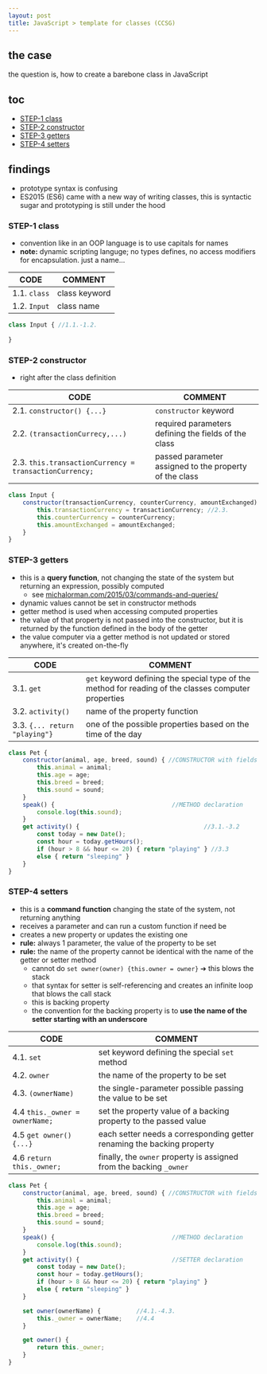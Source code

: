```yaml
---
layout: post
title: JavaScript > template for classes (CCSG)
---
```

## the case	
the question is, how to create a barebone class in JavaScript

## toc
<!-- TOC -->

- [STEP-1 class](#step-1-class)
- [STEP-2 constructor](#step-2-constructor)
- [STEP-3 getters](#step-3-getters)
- [STEP-4 setters](#step-4-setters)

<!-- /TOC -->

## findings
* prototype syntax is confusing
* ES2015 (ES6) came with a new way of writing classes, this is syntactic sugar and prototyping is still under the hood

### STEP-1 class
* convention like in an OOP language is to use capitals for names
* **note:** dynamic scripting languge; no types defines, no access modifiers for encapsulation. just a name... 

CODE         | COMMENT
-------------|--------------
1.1. `class` | class keyword
1.2. `Input` | class name

```js
class Input { //1.1.-1.2.
    
}
```

### STEP-2 constructor
* right after the class definition

CODE                                                   | COMMENT
-------------------------------------------------------|-------------------------------------------------------
2.1. `constructor() {...}`                             | `constructor` keyword
2.2. `(transactionCurrecy,...)`                        | required parameters defining the fields of the class
2.3. `this.transactionCurrency = transactionCurrency;` | passed parameter assigned to the property of the class

```js
class Input {
    constructor(transactionCurrency, counterCurrency, amountExchanged) { //2.1.-2.2.
        this.transactionCurrency = transactionCurrency; //2.3.
        this.counterCurrency = counterCurrency;
        this.amountExchanged = amountExchanged;
    }
}
```

### STEP-3 getters
* this is a **query function**, not changing the state of the system but returning an expression, possibly computed
    * see [michalorman.com/2015/03/commands-and-queries/](http://michalorman.com/2015/03/commands-and-queries/)
* dynamic values cannot be set in constructor methods
* getter method is used when accessing computed properties
* the value of that property is not passed into the constructor, but it is returned by the function defined in the body of the getter
* the value computer via a getter method is not updated or stored anywhere, it's created on-the-fly

CODE                          | COMMENT
------------------------------|-----------------------------------------------------------------------------------------------------
3.1. `get`                    | `get` keyword defining the special type of the method for reading of the classes computer properties
3.2. `activity()`             | name of the property function
3.3. `{... return "playing"}` | one of the possible properties based on the time of the day

```js
class Pet {
    constructor(animal, age, breed, sound) { //CONSTRUCTOR with fields
        this.animal = animal;
        this.age = age;
        this.breed = breed;
        this.sound = sound;
    }
    speak() {                                 //METHOD declaration
        console.log(this.sound);
    }
    get activity() {                                   //3.1.-3.2
        const today = new Date();
        const hour = today.getHours();
        if (hour > 8 && hour <= 20) { return "playing" } //3.3
        else { return "sleeping" }
    }
} 
```

### STEP-4 setters
* this is a **command function** changing the state of the system, not returning anything
* receives a parameter and can run a custom function if need be
* creates a new property or updates the existing one
* **rule:** always 1 parameter, the value of the property to be set
* **rule:** the name of the property cannot be identical with the name of the getter or setter method
    * cannot do `set owner(owner) {this.owner = owner}` ➔ this blows the stack
    * that syntax for setter is self-referencing and creates an infinite loop that blows the call stack
    * this is backing property
    * the convention for the backing property is to **use the name of the setter starting with an underscore**

CODE                           | COMMENT
-------------------------------|-----------------------------------------------------------------------
4.1. `set`                     | set keyword defining the special `set` method
4.2. `owner`                   | the name of the property to be set
4.3. `(ownerName)`             | the single-parameter possible passing the value to be set
4.4 `this._owner = ownerName;` | set the property value of a backing property to the passed value
4.5 `get owner() {...}`        | each setter needs a corresponding getter renaming the backing property
4.6 `return this._owner;`      | finally, the `owner` property is assigned from the backing `_owner`

```js
class Pet {
    constructor(animal, age, breed, sound) { //CONSTRUCTOR with fields
        this.animal = animal;
        this.age = age;
        this.breed = breed;
        this.sound = sound;
    }
    speak() {                                 //METHOD declaration
        console.log(this.sound);
    }
    get activity() {                          //SETTER declaration
        const today = new Date();
        const hour = today.getHours();
        if (hour > 8 && hour <= 20) { return "playing" }
        else { return "sleeping" }
    }

    set owner(ownerName) {          //4.1.-4.3.
        this._owner = ownerName;    //4.4    
    }

    get owner() {           
        return this._owner;
    }
} 
```